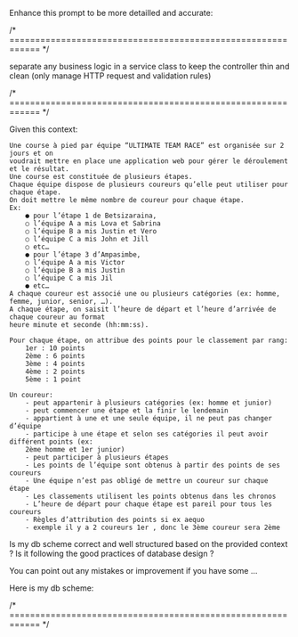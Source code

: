Enhance this prompt to be more detailled and accurate: 

/* ============================================================ */

separate any business logic in a service class to keep the controller thin and clean (only manage HTTP request and validation rules) 

/* ============================================================ */

Given this context:

```
Une course à pied par équipe “ULTIMATE TEAM RACE” est organisée sur 2 jours et on
voudrait mettre en place une application web pour gérer le déroulement et le résultat.
Une course est constituée de plusieurs étapes.
Chaque équipe dispose de plusieurs coureurs qu’elle peut utiliser pour chaque étape.
On doit mettre le même nombre de coureur pour chaque étape.
Ex:
    ● pour l’étape 1 de Betsizaraina,
    ○ l’équipe A a mis Lova et Sabrina
    ○ l’équipe B a mis Justin et Vero
    ○ l’équipe C a mis John et Jill
    ○ etc…
    ● pour l’étape 3 d’Ampasimbe,
    ○ l’équipe A a mis Victor
    ○ l’équipe B a mis Justin
    ○ l’équipe C a mis Jil
    ● etc…
A chaque coureur est associé une ou plusieurs catégories (ex: homme, femme, junior, senior, …).
A chaque étape, on saisit l’heure de départ et l’heure d’arrivée de chaque coureur au format
heure minute et seconde (hh:mm:ss).

Pour chaque étape, on attribue des points pour le classement par rang:
    1er : 10 points
    2ème : 6 points
    3ème : 4 points
    4ème : 2 points
    5ème : 1 point

Un coureur: 
    - peut appartenir à plusieurs catégories (ex: homme et junior)
    - peut commencer une étape et la finir le lendemain
    - appartient à une et une seule équipe, il ne peut pas changer d’équipe
    - participe à une étape et selon ses catégories il peut avoir différent points (ex:
    2ème homme et 1er junior)
    - peut participer à plusieurs étapes
    - Les points de l’équipe sont obtenus à partir des points de ses coureurs
    - Une équipe n’est pas obligé de mettre un coureur sur chaque étape
    - Les classements utilisent les points obtenus dans les chronos
    - L’heure de départ pour chaque étape est pareil pour tous les coureurs
    - Règles d’attribution des points si ex aequo
    - exemple il y a 2 coureurs 1er , donc le 3ème coureur sera 2ème
```

Is my db scheme correct and well structured based on the provided context ? Is it following the good practices of database design ?

You can point out any mistakes or improvement if you have some ... 

Here is my db scheme:

/* ============================================================ */

